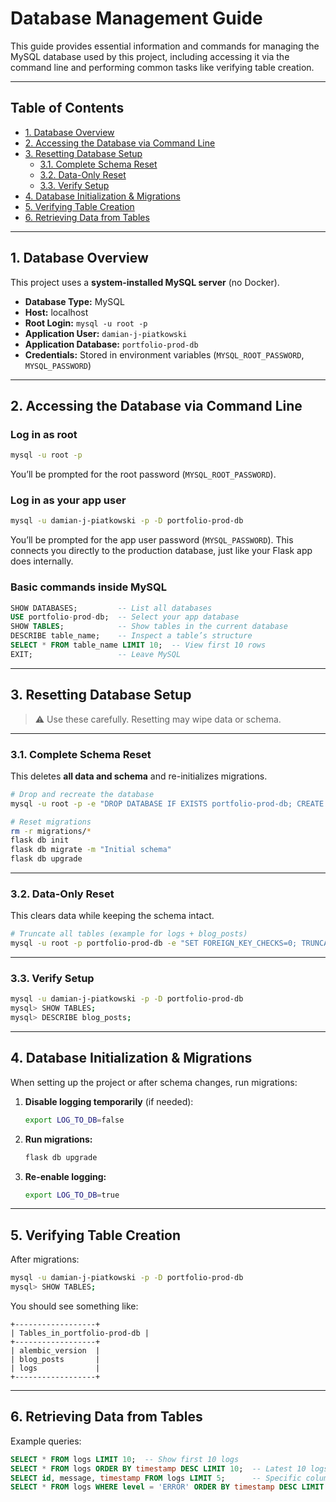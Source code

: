 # Database Management Guide

This guide provides essential information and commands for managing the MySQL database used by this project, including accessing it via the command line and performing common tasks like verifying table creation.

---

## Table of Contents

* [1. Database Overview](#1-database-overview)
* [2. Accessing the Database via Command Line](#2-accessing-the-database-via-command-line)
* [3. Resetting Database Setup](#3-resetting-database-setup)
    * [3.1. Complete Schema Reset](#31-complete-schema-reset)
    * [3.2. Data-Only Reset](#32-data-only-reset)
    * [3.3. Verify Setup](#33-verify-setup)
* [4. Database Initialization & Migrations](#4-database-initialization--migrations)
* [5. Verifying Table Creation](#5-verifying-table-creation)
* [6. Retrieving Data from Tables](#6-retrieving-data-from-tables)

---

## 1. Database Overview

This project uses a **system-installed MySQL server** (no Docker).  

* **Database Type:** MySQL  
* **Host:** localhost  
* **Root Login:** `mysql -u root -p`  
* **Application User:** `damian-j-piatkowski`  
* **Application Database:** `portfolio-prod-db`  
* **Credentials:** Stored in environment variables (`MYSQL_ROOT_PASSWORD`, `MYSQL_PASSWORD`)

---

## 2. Accessing the Database via Command Line

### Log in as root
```bash
mysql -u root -p
````

You’ll be prompted for the root password (`MYSQL_ROOT_PASSWORD`).

### Log in as your app user

```bash
mysql -u damian-j-piatkowski -p -D portfolio-prod-db
```

You’ll be prompted for the app user password (`MYSQL_PASSWORD`).
This connects you directly to the production database, just like your Flask app does internally.

### Basic commands inside MySQL

```sql
SHOW DATABASES;         -- List all databases
USE portfolio-prod-db;  -- Select your app database
SHOW TABLES;            -- Show tables in the current database
DESCRIBE table_name;    -- Inspect a table’s structure
SELECT * FROM table_name LIMIT 10;  -- View first 10 rows
EXIT;                   -- Leave MySQL
```

---

## 3. Resetting Database Setup

>⚠️ Use these carefully. Resetting may wipe data or schema.

---

### 3.1. Complete Schema Reset

This deletes **all data and schema** and re-initializes migrations.

```bash
# Drop and recreate the database
mysql -u root -p -e "DROP DATABASE IF EXISTS portfolio-prod-db; CREATE DATABASE portfolio-prod-db;"

# Reset migrations
rm -r migrations/*
flask db init
flask db migrate -m "Initial schema"
flask db upgrade
```

---

### 3.2. Data-Only Reset

This clears data while keeping the schema intact.

```bash
# Truncate all tables (example for logs + blog_posts)
mysql -u root -p portfolio-prod-db -e "SET FOREIGN_KEY_CHECKS=0; TRUNCATE TABLE logs; TRUNCATE TABLE blog_posts; SET FOREIGN_KEY_CHECKS=1;"
```

---

### 3.3. Verify Setup

```bash
mysql -u damian-j-piatkowski -p -D portfolio-prod-db
mysql> SHOW TABLES;
mysql> DESCRIBE blog_posts;
```

---

## 4. Database Initialization & Migrations

When setting up the project or after schema changes, run migrations:

1. **Disable logging temporarily** (if needed):

   ```bash
   export LOG_TO_DB=false
   ```

2. **Run migrations:**

   ```bash
   flask db upgrade
   ```

3. **Re-enable logging:**

   ```bash
   export LOG_TO_DB=true
   ```

---

## 5. Verifying Table Creation

After migrations:

```bash
mysql -u damian-j-piatkowski -p -D portfolio-prod-db
mysql> SHOW TABLES;
```

You should see something like:

```
+------------------+
| Tables_in_portfolio-prod-db |
+------------------+
| alembic_version  |
| blog_posts       |
| logs             |
+------------------+
```

---

## 6. Retrieving Data from Tables

Example queries:

```sql
SELECT * FROM logs LIMIT 10;  -- Show first 10 logs
SELECT * FROM logs ORDER BY timestamp DESC LIMIT 10;  -- Latest 10 logs
SELECT id, message, timestamp FROM logs LIMIT 5;      -- Specific columns
SELECT * FROM logs WHERE level = 'ERROR' ORDER BY timestamp DESC LIMIT 5; -- Filtered
```